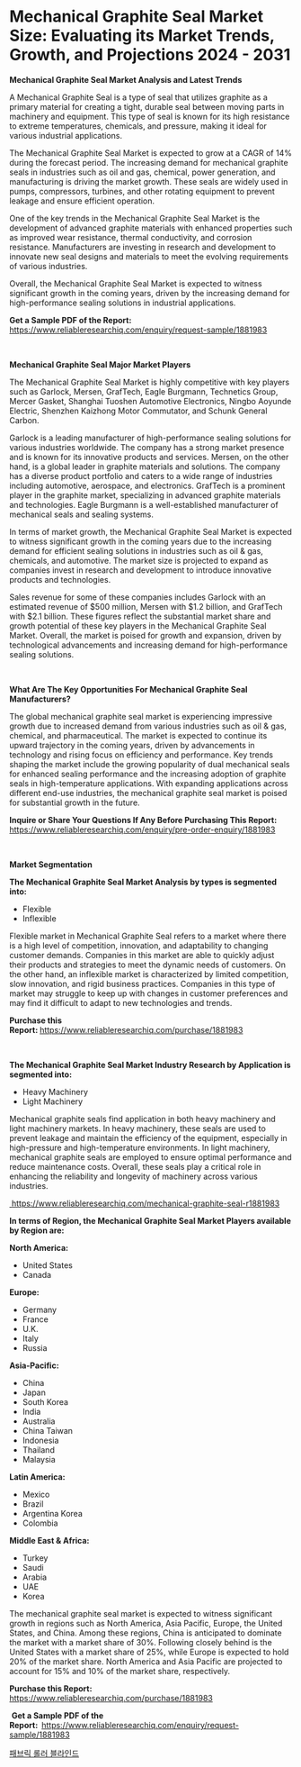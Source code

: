 <p><h1>Mechanical Graphite Seal Market Size: Evaluating its Market Trends, Growth, and Projections 2024 - 2031</h1></p><p><strong>Mechanical Graphite Seal Market Analysis and Latest Trends</strong></p>
<p><p>A Mechanical Graphite Seal is a type of seal that utilizes graphite as a primary material for creating a tight, durable seal between moving parts in machinery and equipment. This type of seal is known for its high resistance to extreme temperatures, chemicals, and pressure, making it ideal for various industrial applications.</p><p>The Mechanical Graphite Seal Market is expected to grow at a CAGR of 14% during the forecast period. The increasing demand for mechanical graphite seals in industries such as oil and gas, chemical, power generation, and manufacturing is driving the market growth. These seals are widely used in pumps, compressors, turbines, and other rotating equipment to prevent leakage and ensure efficient operation.</p><p>One of the key trends in the Mechanical Graphite Seal Market is the development of advanced graphite materials with enhanced properties such as improved wear resistance, thermal conductivity, and corrosion resistance. Manufacturers are investing in research and development to innovate new seal designs and materials to meet the evolving requirements of various industries.</p><p>Overall, the Mechanical Graphite Seal Market is expected to witness significant growth in the coming years, driven by the increasing demand for high-performance sealing solutions in industrial applications.</p></p>
<p><strong>Get a Sample PDF of the Report:&nbsp;</strong> <a href="https://www.reliableresearchiq.com/enquiry/request-sample/1881983">https://www.reliableresearchiq.com/enquiry/request-sample/1881983</a></p>
<p>&nbsp;</p>
<p><strong>Mechanical Graphite Seal Major Market Players</strong></p>
<p><p>The Mechanical Graphite Seal Market is highly competitive with key players such as Garlock, Mersen, GrafTech, Eagle Burgmann, Technetics Group, Mercer Gasket, Shanghai Tuoshen Automotive Electronics, Ningbo Aoyunde Electric, Shenzhen Kaizhong Motor Commutator, and Schunk General Carbon. </p><p>Garlock is a leading manufacturer of high-performance sealing solutions for various industries worldwide. The company has a strong market presence and is known for its innovative products and services. Mersen, on the other hand, is a global leader in graphite materials and solutions. The company has a diverse product portfolio and caters to a wide range of industries including automotive, aerospace, and electronics. GrafTech is a prominent player in the graphite market, specializing in advanced graphite materials and technologies. Eagle Burgmann is a well-established manufacturer of mechanical seals and sealing systems. </p><p>In terms of market growth, the Mechanical Graphite Seal Market is expected to witness significant growth in the coming years due to the increasing demand for efficient sealing solutions in industries such as oil & gas, chemicals, and automotive. The market size is projected to expand as companies invest in research and development to introduce innovative products and technologies. </p><p>Sales revenue for some of these companies includes Garlock with an estimated revenue of $500 million, Mersen with $1.2 billion, and GrafTech with $2.1 billion. These figures reflect the substantial market share and growth potential of these key players in the Mechanical Graphite Seal Market. Overall, the market is poised for growth and expansion, driven by technological advancements and increasing demand for high-performance sealing solutions.</p></p>
<p>&nbsp;</p>
<p><strong>What Are The Key Opportunities For Mechanical Graphite Seal Manufacturers?</strong></p>
<p><p>The global mechanical graphite seal market is experiencing impressive growth due to increased demand from various industries such as oil & gas, chemical, and pharmaceutical. The market is expected to continue its upward trajectory in the coming years, driven by advancements in technology and rising focus on efficiency and performance. Key trends shaping the market include the growing popularity of dual mechanical seals for enhanced sealing performance and the increasing adoption of graphite seals in high-temperature applications. With expanding applications across different end-use industries, the mechanical graphite seal market is poised for substantial growth in the future.</p></p>
<p><strong>Inquire or Share Your Questions If Any Before Purchasing This Report:</strong> <a href="https://www.reliableresearchiq.com/enquiry/pre-order-enquiry/1881983">https://www.reliableresearchiq.com/enquiry/pre-order-enquiry/1881983</a></p>
<p>&nbsp;</p>
<p><strong>Market Segmentation</strong></p>
<p><strong>The Mechanical Graphite Seal Market Analysis by types is segmented into:</strong></p>
<p><ul><li>Flexible</li><li>Inflexible</li></ul></p>
<p><p>Flexible market in Mechanical Graphite Seal refers to a market where there is a high level of competition, innovation, and adaptability to changing customer demands. Companies in this market are able to quickly adjust their products and strategies to meet the dynamic needs of customers. On the other hand, an inflexible market is characterized by limited competition, slow innovation, and rigid business practices. Companies in this type of market may struggle to keep up with changes in customer preferences and may find it difficult to adapt to new technologies and trends.</p></p>
<p><strong>Purchase this Report:&nbsp;</strong><a href="https://www.reliableresearchiq.com/purchase/1881983">https://www.reliableresearchiq.com/purchase/1881983</a></p>
<p>&nbsp;</p>
<p><strong>The Mechanical Graphite Seal Market Industry Research by Application is segmented into:</strong></p>
<p><ul><li>Heavy Machinery</li><li>Light Machinery</li></ul></p>
<p><p>Mechanical graphite seals find application in both heavy machinery and light machinery markets. In heavy machinery, these seals are used to prevent leakage and maintain the efficiency of the equipment, especially in high-pressure and high-temperature environments. In light machinery, mechanical graphite seals are employed to ensure optimal performance and reduce maintenance costs. Overall, these seals play a critical role in enhancing the reliability and longevity of machinery across various industries.</p></p>
<p><a href="https://www.reliableresearchiq.com/mechanical-graphite-seal-r1881983">&nbsp;https://www.reliableresearchiq.com/mechanical-graphite-seal-r1881983</a></p>
<p><strong>In terms of Region, the Mechanical Graphite Seal Market Players available by Region are:</strong></p>
<p>
    <p> <strong> North America: </strong>
        <ul>
            <li>United States</li>
            <li>Canada</li>
        </ul>
        </p> 
    <p> <strong> Europe: </strong>
        <ul>
            <li>Germany</li>
            <li>France</li>
            <li>U.K.</li>
            <li>Italy</li>
            <li>Russia</li>
        </ul>
        </p> 
    <p> <strong> Asia-Pacific: </strong>
        <ul>
            <li>China</li>
            <li>Japan</li>
            <li>South Korea</li>
            <li>India</li>
            <li>Australia</li>
            <li>China Taiwan</li>
            <li>Indonesia</li>
            <li>Thailand</li>
            <li>Malaysia</li>
        </ul>
        </p> 
    <p> <strong> Latin America: </strong>
        <ul>
            <li>Mexico</li>
            <li>Brazil</li>
            <li>Argentina Korea</li>
            <li>Colombia</li>
        </ul>
        </p> 
    <p> <strong> Middle East & Africa: </strong>
        <ul>
            <li>Turkey</li>
            <li>Saudi</li>
            <li>Arabia</li>
            <li>UAE</li>
            <li>Korea</li>
        </ul>
    </p>
    </p>
<p><p>The mechanical graphite seal market is expected to witness significant growth in regions such as North America, Asia Pacific, Europe, the United States, and China. Among these regions, China is anticipated to dominate the market with a market share of 30%. Following closely behind is the United States with a market share of 25%, while Europe is expected to hold 20% of the market share. North America and Asia Pacific are projected to account for 15% and 10% of the market share, respectively.</p></p>
<p><strong>Purchase this Report: </strong><a href="https://www.reliableresearchiq.com/purchase/1881983">https://www.reliableresearchiq.com/purchase/1881983</a></p>
<p>&nbsp;<strong>Get a Sample PDF of the Report:&nbsp;&nbsp;</strong><a href="https://www.reliableresearchiq.com/enquiry/request-sample/1881983">https://www.reliableresearchiq.com/enquiry/request-sample/1881983</a></p>
<p><strong></strong></p>
<p><p><a href="https://github.com/mdmazharulnwr786/Market-Research-Report-List-2/blob/main/796768240728.md">패브릭 롤러 블라인드</a></p></p>